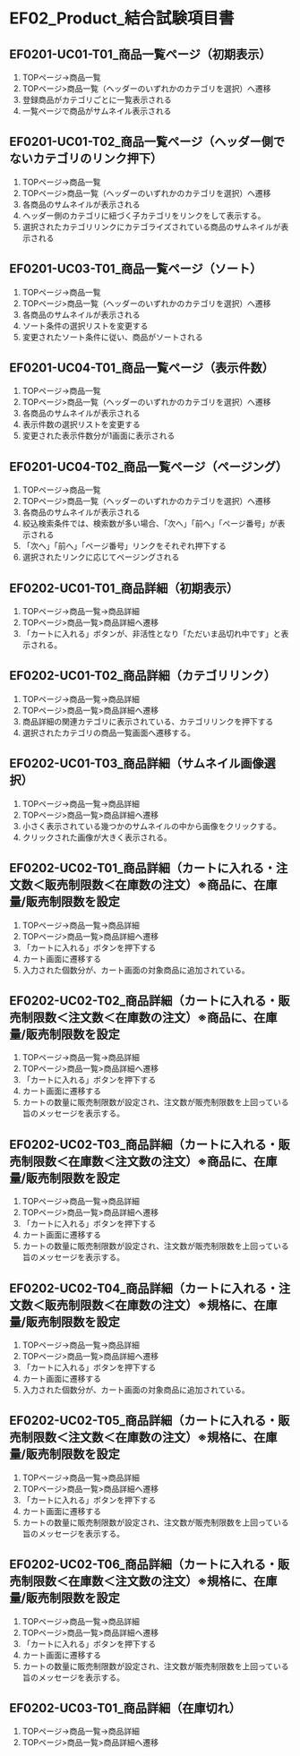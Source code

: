 # EF02_Product_結合試験項目書

## EF0201-UC01-T01_商品一覧ページ（初期表示）

1. TOPページ→商品一覧
1. TOPページ>商品一覧（ヘッダーのいずれかのカテゴリを選択）へ遷移
1. 登録商品がカテゴリごとに一覧表示される
1. 一覧ページで商品がサムネイル表示される

## EF0201-UC01-T02_商品一覧ページ（ヘッダー側でないカテゴリのリンク押下）

1. TOPページ→商品一覧
1. TOPページ>商品一覧（ヘッダーのいずれかのカテゴリを選択）へ遷移
1. 各商品のサムネイルが表示される
1. ヘッダー側のカテゴリに紐づく子カテゴリをリンクをして表示する。
1. 選択されたカテゴリリンクにカテゴライズされている商品のサムネイルが表示される

## EF0201-UC03-T01_商品一覧ページ（ソート）

1. TOPページ→商品一覧
1. TOPページ>商品一覧（ヘッダーのいずれかのカテゴリを選択）へ遷移
1. 各商品のサムネイルが表示される
1. ソート条件の選択リストを変更する
1. 変更されたソート条件に従い、商品がソートされる

## EF0201-UC04-T01_商品一覧ページ（表示件数）

1. TOPページ→商品一覧
1. TOPページ>商品一覧（ヘッダーのいずれかのカテゴリを選択）へ遷移
1. 各商品のサムネイルが表示される
1. 表示件数の選択リストを変更する
1. 変更された表示件数分が1画面に表示される

## EF0201-UC04-T02_商品一覧ページ（ページング）

1. TOPページ→商品一覧
1. TOPページ>商品一覧（ヘッダーのいずれかのカテゴリを選択）へ遷移
1. 各商品のサムネイルが表示される
1. 絞込検索条件では、検索数が多い場合、「次へ」「前へ」「ページ番号」が表示される
1. 「次へ」「前へ」「ページ番号」リンクをそれぞれ押下する
1. 選択されたリンクに応じてページングされる

## EF0202-UC01-T01_商品詳細（初期表示）

1. TOPページ→商品一覧→商品詳細
1. TOPページ>商品一覧>商品詳細へ遷移
1. 「カートに入れる」ボタンが、非活性となり「ただいま品切れ中です」と表示される。

## EF0202-UC01-T02_商品詳細（カテゴリリンク）

1. TOPページ→商品一覧→商品詳細
1. TOPページ>商品一覧>商品詳細へ遷移
1. 商品詳細の関連カテゴリに表示されている、カテゴリリンクを押下する
1. 選択されたカテゴリの商品一覧画面へ遷移する。

## EF0202-UC01-T03_商品詳細（サムネイル画像選択）

1. TOPページ→商品一覧→商品詳細
1. TOPページ>商品一覧>商品詳細へ遷移
1. 小さく表示されている幾つかのサムネイルの中から画像をクリックする。
1. クリックされた画像が大きく表示される。

## EF0202-UC02-T01_商品詳細（カートに入れる・注文数＜販売制限数＜在庫数の注文）※商品に、在庫量/販売制限数を設定

1. TOPページ→商品一覧→商品詳細
1. TOPページ>商品一覧>商品詳細へ遷移
1. 「カートに入れる」ボタンを押下する
1. カート画面に遷移する
1. 入力された個数分が、カート画面の対象商品に追加されている。

## EF0202-UC02-T02_商品詳細（カートに入れる・販売制限数＜注文数＜在庫数の注文）※商品に、在庫量/販売制限数を設定

1. TOPページ→商品一覧→商品詳細
1. TOPページ>商品一覧>商品詳細へ遷移
1. 「カートに入れる」ボタンを押下する
1. カート画面に遷移する
1. カートの数量に販売制限数が設定され、注文数が販売制限数を上回っている旨のメッセージを表示する。

## EF0202-UC02-T03_商品詳細（カートに入れる・販売制限数＜在庫数＜注文数の注文）※商品に、在庫量/販売制限数を設定

1. TOPページ→商品一覧→商品詳細
1. TOPページ>商品一覧>商品詳細へ遷移
1. 「カートに入れる」ボタンを押下する
1. カート画面に遷移する
1. カートの数量に販売制限数が設定され、注文数が販売制限数を上回っている旨のメッセージを表示する。

## EF0202-UC02-T04_商品詳細（カートに入れる・注文数＜販売制限数＜在庫数の注文）※規格に、在庫量/販売制限数を設定

1. TOPページ→商品一覧→商品詳細
1. TOPページ>商品一覧>商品詳細へ遷移
1. 「カートに入れる」ボタンを押下する
1. カート画面に遷移する
1. 入力された個数分が、カート画面の対象商品に追加されている。

## EF0202-UC02-T05_商品詳細（カートに入れる・販売制限数＜注文数＜在庫数の注文）※規格に、在庫量/販売制限数を設定

1. TOPページ→商品一覧→商品詳細
1. TOPページ>商品一覧>商品詳細へ遷移
1. 「カートに入れる」ボタンを押下する
1. カート画面に遷移する
1. カートの数量に販売制限数が設定され、注文数が販売制限数を上回っている旨のメッセージを表示する。

## EF0202-UC02-T06_商品詳細（カートに入れる・販売制限数＜在庫数＜注文数の注文）※規格に、在庫量/販売制限数を設定

1. TOPページ→商品一覧→商品詳細
1. TOPページ>商品一覧>商品詳細へ遷移
1. 「カートに入れる」ボタンを押下する
1. カート画面に遷移する
1. カートの数量に販売制限数が設定され、注文数が販売制限数を上回っている旨のメッセージを表示する。

## EF0202-UC03-T01_商品詳細（在庫切れ）

1. TOPページ→商品一覧→商品詳細
1. TOPページ>商品一覧>商品詳細へ遷移
